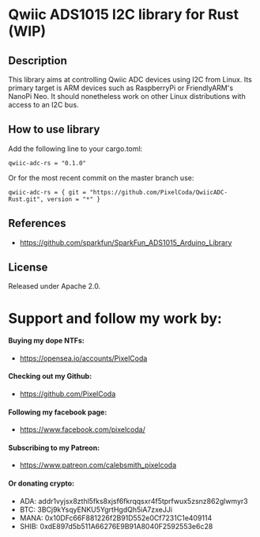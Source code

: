 # Qwiic ADS1015 I2C library for Rust (WIP)

## Description

This library aims at controlling Qwiic ADC devices using I2C from Linux. Its primary target is ARM devices such as RaspberryPi or FriendlyARM's NanoPi Neo. It should nonetheless work on other Linux distributions with access to an I2C bus.

## How to use library

Add the following line to your cargo.toml:
```
qwiic-adc-rs = "0.1.0"
```

Or for the most recent commit on the master branch use:
```
qwiic-adc-rs = { git = "https://github.com/PixelCoda/QwiicADC-Rust.git", version = "*" }
```

## References

* https://github.com/sparkfun/SparkFun_ADS1015_Arduino_Library

## License

Released under Apache 2.0.

# Support and follow my work by:

#### Buying my dope NTFs:
 * https://opensea.io/accounts/PixelCoda

#### Checking out my Github:
 * https://github.com/PixelCoda

#### Following my facebook page:
 * https://www.facebook.com/pixelcoda/

#### Subscribing to my Patreon:
 * https://www.patreon.com/calebsmith_pixelcoda

#### Or donating crypto:
 * ADA:    addr1vyjsx8zthl5fks8xjsf6fkrqqsxr4f5tprfwux5zsnz862glwmyr3
 * BTC:    3BCj9kYsqyENKU5YgrtHgdQh5iA7zxeJJi
 * MANA:   0x10DFc66F881226f2B91D552e0Cf7231C1e409114
 * SHIB:   0xdE897d5b511A66276E9B91A8040F2592553e6c28


